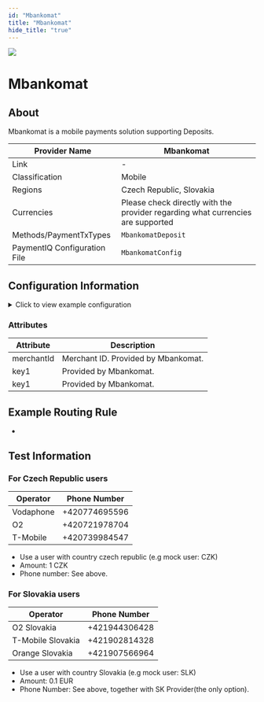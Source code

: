 ```yaml
--- 
id: "Mbankomat" 
title: "Mbankomat"
hide_title: "true"
---
```

 
![](/img/providers/logos/mbankomat.png)

# Mbankomat

## About
Mbankomat is a mobile payments solution supporting Deposits.

| Provider Name                | Mbankomat                                                                       |
|------------------------------|---------------------------------------------------------------------------------|
| Link                         | -                                                                               |
| Classification               | Mobile                                                                          |
| Regions                      | Czech Republic, Slovakia                                                        |
| Currencies                   | Please check directly with the provider regarding what currencies are supported |
| Methods/PaymentTxTypes       | `MbankomatDeposit`                                                              |
| PaymentIQ Configuration File | `MbankomatConfig`                                                               |

## Configuration Information

<details>
<summary>Click to view example configuration</summary>
<br/>


```xml
<com.devcode.paymentiq.integration.mbankomat.MbankomatConfig>
  <enabled>true</enabled>
  <accounts>
    <entry>
      <string>default</string>
      <account>
        <merchantId>??</merchantId>
        <key1>??</key1>
        <key2>??</key2>
      </account>
    </entry>
  </accounts>
  <height>600</height>
  <width>800</width>
  <description>??</description>
  <debug>true</debug>
  <ignoreVerify>true</ignoreVerify>
</com.devcode.paymentiq.integration.mbankomat.MbankomatConfig>

```

</details>

### Attributes

| Attribute  | Description                         |
|------------|-------------------------------------|
| merchantId | Merchant ID. Provided by Mbankomat. |
| key1       | Provided by Mbankomat.              |
| key1       | Provided by Mbankomat.              |

## Example Routing Rule

-

## Test Information

### For Czech Republic users

| Operator  | Phone Number  |
|-----------|---------------|
| Vodaphone | +420774695596 |
| O2        | +420721978704 |
| T-Mobile  | +420739984547 |

- Use a user with country czech republic (e.g mock user: CZK)
- Amount: 1 CZK
- Phone number: See above.

### For Slovakia users

| Operator          | Phone Number  |
|-------------------|---------------|
| O2 Slovakia       | +421944306428 |
| T-Mobile Slovakia | +421902814328 |
| Orange Slovakia   | +421907566964 |

- Use a user with country Slovakia (e.g mock user: SLK)
- Amount: 0.1 EUR
- Phone Number: See above, together with SK Provider(the only option).
